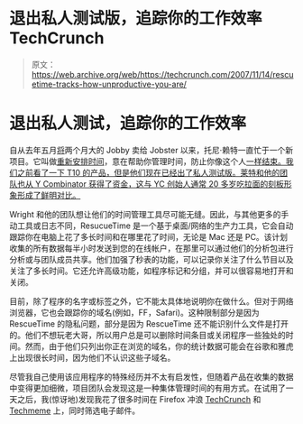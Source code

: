 # 退出私人测试版，追踪你的工作效率 TechCrunch

> 原文：<https://web.archive.org/web/https://techcrunch.com/2007/11/14/rescuetime-tracks-how-unproductive-you-are/>

# 退出私人测试，追踪你的工作效率

自从去年五月[将](https://web.archive.org/web/20221007201935/http://www.beta.techcrunch.com/2006/05/23/jobster-to-acquire-two-month-old-jobby/)两个月大的 Jobby 卖给 Jobster 以来，托尼·赖特一直忙于一个新项目。它叫做[重新安排时间](https://web.archive.org/web/20221007201935/http://rescuetime.com/)，意在帮助你管理时间，防止你像这个人[一样结束。我们](https://web.archive.org/web/20221007201935/http://www.beta.techcrunch.com/2007/03/09/career-advice-dont-choose-facebook-over-your-job/)[之前看了一下 T10 的产品，但是他们现在已经出了私人测试版。莱特和他的团队也从 Y Combinator 获得了资金，这与 YC 创始人通常 20 多岁吃拉面的刻板形象形成了鲜明对比。](https://web.archive.org/web/20221007201935/http://www.beta.techcrunch.com/2007/05/04/rescue-time-automated-time-management-meets-web-20/)

Wright 和他的团队想让他们的时间管理工具尽可能无缝。因此，与其他更多的手动工具或日志不同，ResucueTime 是一个基于桌面/网络的生产力工具，它会自动跟踪你在电脑上花了多长时间和在哪里花了时间，无论是 Mac 还是 PC。该计划收集的所有数据每半小时发送到您的在线帐户，在那里可以通过他们的分析包进行分析或与团队成员共享。他们加强了秒表的功能，可以记录你关注了什么节目以及关注了多长时间。它还允许高级功能，如程序标记和分组，并可以很容易地打开和关闭。

目前，除了程序的名字或标签之外，它不能太具体地说明你在做什么。但对于网络浏览器，它也会跟踪你的域名(例如，FF，Safari)。这种限制部分是因为 RescueTime 的隐私问题，部分是因为 RescueTime 还不能识别什么文件是打开的。他们不想玩老大哥，所以用户总是可以删除时间条目或关闭程序一些独处的时间。然而，由于他们只列出你正在浏览的域名，你的统计数据可能会在谷歌和雅虎上出现很长时间，因为他们不认识这些子域名。

尽管我自己使用该应用程序的特殊经历并不太有启发性，但随着产品在收集的数据中变得更加细微，项目团队会发现这是一种集体管理时间的有用方式。在试用了一天之后，我(惊讶地)发现我花了很多时间在 Firefox 冲浪 [TechCrunch](https://web.archive.org/web/20221007201935/https://beta.techcrunch.com/) 和 [Techmeme](https://web.archive.org/web/20221007201935/http://techmeme.com/) 上，同时筛选电子邮件。